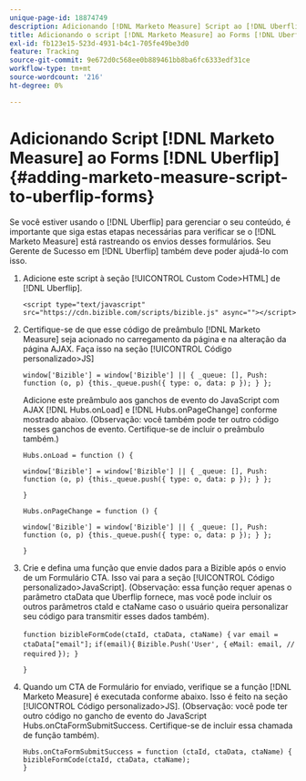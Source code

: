 ```yaml
---
unique-page-id: 18874749
description: Adicionando [!DNL Marketo Measure] Script ao [!DNL Uberflip] Forms - [!DNL Marketo Measure]
title: Adicionando o script [!DNL Marketo Measure] ao Forms [!DNL Uberflip]
exl-id: fb123e15-523d-4931-b4c1-705fe49be3d0
feature: Tracking
source-git-commit: 9e672d0c568ee0b889461bb8ba6fc6333edf31ce
workflow-type: tm+mt
source-wordcount: '216'
ht-degree: 0%

---
```


# Adicionando Script [!DNL Marketo Measure] ao Forms [!DNL Uberflip] {#adding-marketo-measure-script-to-uberflip-forms}

Se você estiver usando o [!DNL Uberflip] para gerenciar o seu conteúdo, é importante que siga estas etapas necessárias para verificar se o [!DNL Marketo Measure] está rastreando os envios desses formulários. Seu Gerente de Sucesso em [!DNL Uberflip] também deve poder ajudá-lo com isso.

1. Adicione este script à seção [!UICONTROL Custom Code>HTML] de [!DNL Uberflip].

   `<script type="text/javascript" src="https://cdn.bizible.com/scripts/bizible.js" async=""></script>`

1. Certifique-se de que esse código de preâmbulo [!DNL Marketo Measure] seja acionado no carregamento da página e na alteração da página AJAX. Faça isso na seção [!UICONTROL Código personalizado>JS]

   `window['Bizible'] = window['Bizible'] || { _queue: [], Push: function (o, p) {this._queue.push({ type: o, data: p }); } };`

   Adicione este preâmbulo aos ganchos de evento do JavaScript com AJAX [!DNL Hubs.onLoad] e [!DNL Hubs.onPageChange] conforme mostrado abaixo. (Observação: você também pode ter outro código nesses ganchos de evento. Certifique-se de incluir o preâmbulo também.)

   `Hubs.onLoad = function () {`

   `window['Bizible'] = window['Bizible'] || { _queue: [], Push: function (o, p) {this._queue.push({ type: o, data: p }); } };`

   `}`

   `Hubs.onPageChange = function () {`

   `window['Bizible'] = window['Bizible'] || { _queue: [], Push: function (o, p) {this._queue.push({ type: o, data: p }); } };`

   `}`

1. Crie e defina uma função que envie dados para a Bizible após o envio de um Formulário CTA. Isso vai para a seção [!UICONTROL Código personalizado>JavaScript]. (Observação: essa função requer apenas o parâmetro ctaData que Uberflip fornece, mas você pode incluir os outros parâmetros ctaId e ctaName caso o usuário queira personalizar seu código para transmitir esses dados também).

   `function bizibleFormCode(ctaId, ctaData, ctaName) {`
   `var email = ctaData["email"];`
   `if(email){`
   `Bizible.Push('User', {`
   `eMail: email, // required`
   `}); }`

   `}`

1. Quando um CTA de Formulário for enviado, verifique se a função [!DNL Marketo Measure] é executada conforme abaixo. Isso é feito na seção [!UICONTROL Código personalizado>JS]. (Observação: você pode ter outro código no gancho de evento do JavaScript Hubs.onCtaFormSubmitSuccess. Certifique-se de incluir essa chamada de função também).

   `Hubs.onCtaFormSubmitSuccess = function (ctaId, ctaData, ctaName) {`
   `bizibleFormCode(ctaId, ctaData, ctaName);`\
   `}`

